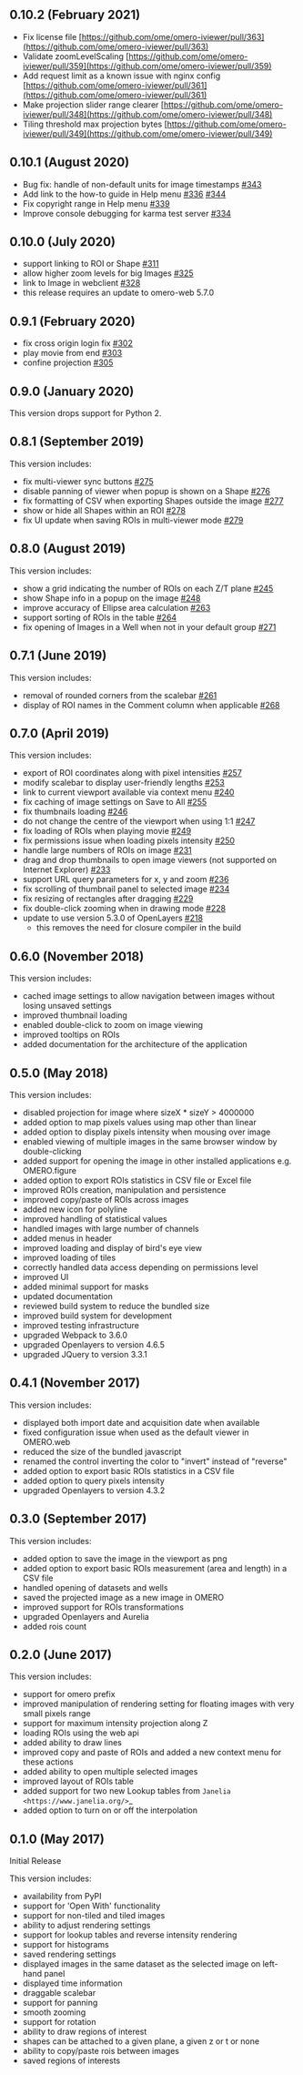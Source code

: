 0.10.2 (February 2021)
----------------------

- Fix license file [https://github.com/ome/omero-iviewer/pull/363](https://github.com/ome/omero-iviewer/pull/363)
- Validate zoomLevelScaling [https://github.com/ome/omero-iviewer/pull/359](https://github.com/ome/omero-iviewer/pull/359)
- Add request limit as a known issue with nginx config [https://github.com/ome/omero-iviewer/pull/361](https://github.com/ome/omero-iviewer/pull/361)
- Make projection slider range clearer [https://github.com/ome/omero-iviewer/pull/348](https://github.com/ome/omero-iviewer/pull/348)
- Tiling threshold max projection bytes [https://github.com/ome/omero-iviewer/pull/349](https://github.com/ome/omero-iviewer/pull/349)

0.10.1 (August 2020)
--------------------

- Bug fix: handle of non-default units for image timestamps [#343](https://github.com/ome/omero-iviewer/pull/343)
- Add link to the how-to guide in Help menu [#336](https://github.com/ome/omero-iviewer/pull/336) [#344](https://github.com/ome/omero-iviewer/pull/344)
- Fix copyright range in Help menu [#339](https://github.com/ome/omero-iviewer/pull/339)
- Improve console debugging for karma test server [#334](https://github.com/ome/omero-iviewer/pull/334)

0.10.0 (July 2020)
------------------

- support linking to ROI or Shape [#311](https://github.com/ome/omero-iviewer/pull/311)
- allow higher zoom levels for big Images [#325](https://github.com/ome/omero-iviewer/pull/325)
- link to Image in webclient [#328](https://github.com/ome/omero-iviewer/pull/328)
- this release requires an update to omero-web 5.7.0

0.9.1 (February 2020)
---------------------

- fix cross origin login fix [#302](https://github.com/ome/omero-iviewer/pull/302)
- play movie from end [#303](https://github.com/ome/omero-iviewer/pull/303)
- confine projection [#305](https://github.com/ome/omero-iviewer/pull/305)

0.9.0 (January 2020)
--------------------

This version drops support for Python 2.

0.8.1 (September 2019)
----------------------

This version includes:

- fix multi-viewer sync buttons [#275](https://github.com/ome/omero-iviewer/pull/275)
- disable panning of viewer when popup is shown on a Shape [#276](https://github.com/ome/omero-iviewer/pull/276)
- fix formatting of CSV when exporting Shapes outside the image [#277](https://github.com/ome/omero-iviewer/pull/277)
- show or hide all Shapes within an ROI [#278](https://github.com/ome/omero-iviewer/pull/278)
- fix UI update when saving ROIs in multi-viewer mode [#279](https://github.com/ome/omero-iviewer/pull/279)

0.8.0 (August 2019)
-------------------

This version includes:

- show a grid indicating the number of ROIs on each Z/T plane [#245](https://github.com/ome/omero-iviewer/pull/245)
- show Shape info in a popup on the image [#248](https://github.com/ome/omero-iviewer/pull/248)
- improve accuracy of Ellipse area calculation [#263](https://github.com/ome/omero-iviewer/pull/263)
- support sorting of ROIs in the table [#264](https://github.com/ome/omero-iviewer/pull/264)
- fix opening of Images in a Well when not in your default group [#271](https://github.com/ome/omero-iviewer/pull/271)

0.7.1 (June 2019)
-----------------

This version includes:

- removal of rounded corners from the scalebar [#261](https://github.com/ome/omero-iviewer/pull/261)
- display of ROI names in the Comment column when applicable [#268](https://github.com/ome/omero-iviewer/pull/268)

0.7.0 (April 2019)
------------------

This version includes:

- export of ROI coordinates along with pixel intensities [#257](https://github.com/ome/omero-iviewer/pull/257)
- modify scalebar to display user-friendly lengths [#253](https://github.com/ome/omero-iviewer/pull/253)
- link to current viewport available via context menu [#240](https://github.com/ome/omero-iviewer/pull/240)
- fix caching of image settings on Save to All [#255](https://github.com/ome/omero-iviewer/pull/255)
- fix thumbnails loading [#246](https://github.com/ome/omero-iviewer/pull/246)
- do not change the centre of the viewport when using 1:1 [#247](https://github.com/ome/omero-iviewer/pull/247)
- fix loading of ROIs when playing movie [#249](https://github.com/ome/omero-iviewer/pull/249)
- fix permissions issue when loading pixels intensity [#250](https://github.com/ome/omero-iviewer/pull/250)
- handle large numbers of ROIs on image [#231](https://github.com/ome/omero-iviewer/pull/231)
- drag and drop thumbnails to open image viewers (not supported on Internet Explorer) [#233](https://github.com/ome/omero-iviewer/pull/233)
- support URL query parameters for x, y and zoom [#236](https://github.com/ome/omero-iviewer/pull/236)
- fix scrolling of thumbnail panel to selected image [#234](https://github.com/ome/omero-iviewer/pull/234)
- fix resizing of rectangles after dragging [#229](https://github.com/ome/omero-iviewer/pull/229)
- fix double-click zooming when in drawing mode [#228](https://github.com/ome/omero-iviewer/pull/228)
- update to use version 5.3.0 of OpenLayers [#218](https://github.com/ome/omero-iviewer/pull/218)
    - this removes the need for closure compiler in the build

0.6.0 (November 2018)
---------------------

This version includes:

- cached image settings to allow navigation between images without losing unsaved settings
- improved thumbnail loading
- enabled double-click to zoom on image viewing
- improved tooltips on ROIs
- added documentation for the architecture of the application

0.5.0 (May 2018)
----------------

This version includes:

- disabled projection for image where sizeX * sizeY > 4000000
- added option to map pixels values using map other than linear
- added option to display pixels intensity when mousing over image
- enabled viewing of multiple images in the same browser window by double-clicking
- added support for opening the image in other installed applications e.g. OMERO.figure
- added option to export ROIs statistics in CSV file or Excel file
- improved ROIs creation, manipulation and persistence
- improved copy/paste of ROIs across images
- added new icon for polyline
- improved handling of statistical values
- handled images with large number of channels
- added menus in header
- improved loading and display of bird's eye view
- improved loading of tiles
- correctly handled data access depending on permissions level
- improved UI
- added minimal support for masks
- updated documentation
- reviewed build system to reduce the bundled size
- improved build system for development
- improved testing infrastructure
- upgraded Webpack to 3.6.0
- upgraded Openlayers to version 4.6.5
- upgraded JQuery to version 3.3.1


0.4.1 (November 2017)
---------------------

This version includes:

- displayed both import date and acquisition date when available
- fixed configuration issue when used as the default viewer in OMERO.web
- reduced the size of the bundled javascript
- renamed the control inverting the color to "invert" instead of "reverse"
- added option to export basic ROIs statistics in a CSV file
- added option to query pixels intensity
- upgraded Openlayers to version 4.3.2


0.3.0 (September 2017)
----------------------

This version includes:

- added option to save the image in the viewport as png
- added option to export basic ROIs measurement (area and length) in a CSV file
- handled opening of datasets and wells
- saved the projected image as a new image in OMERO
- improved support for ROIs transformations
- upgraded Openlayers and Aurelia
- added rois count


0.2.0 (June 2017)
----------------

This version includes:

- support for omero prefix
- improved manipulation of rendering setting for floating images with very small pixels range
- support for maximum intensity projection along Z
- loading ROIs using the web api
- added ability to draw lines
- improved copy and paste of ROIs and added a new context menu for these actions
- added ability to open multiple selected images
- improved layout of ROIs table
- added support for two new Lookup tables from `Janelia <https://www.janelia.org/>`_
- added option to turn on or off the interpolation


0.1.0 (May 2017)
----------------

Initial Release

This version includes:

- availability from PyPI
- support for 'Open With' functionality
- support for non-tiled and tiled images
- ability to adjust rendering settings
- support for lookup tables and reverse intensity rendering
- support for histograms
- saved rendering settings
- displayed images in the same dataset as the selected image on left-hand panel
- displayed time information
- draggable scalebar
- support for panning
- smooth zooming
- support for rotation
- ability to draw regions of interest
- shapes can be attached to a given plane, a given z or t or none
- ability to copy/paste rois between images
- saved regions of interests
